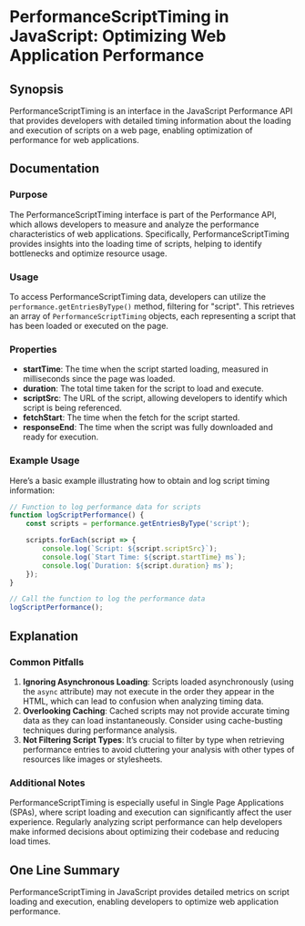 <!--
Meta Description: # PerformanceScriptTiming in JavaScript: Optimizing Web Application Performance ## Synopsis PerformanceScriptTiming is an interface in the JavaScript ...
Meta Keywords: script, performance, performancescripttiming, scripts, developers
-->

# PerformanceScriptTiming in JavaScript: Optimizing Web Application Performance

## Synopsis
PerformanceScriptTiming is an interface in the JavaScript Performance API that provides developers with detailed timing information about the loading and execution of scripts on a web page, enabling optimization of performance for web applications.

## Documentation

### Purpose
The PerformanceScriptTiming interface is part of the Performance API, which allows developers to measure and analyze the performance characteristics of web applications. Specifically, PerformanceScriptTiming provides insights into the loading time of scripts, helping to identify bottlenecks and optimize resource usage.

### Usage
To access PerformanceScriptTiming data, developers can utilize the `performance.getEntriesByType()` method, filtering for "script". This retrieves an array of `PerformanceScriptTiming` objects, each representing a script that has been loaded or executed on the page.

### Properties
- **startTime**: The time when the script started loading, measured in milliseconds since the page was loaded.
- **duration**: The total time taken for the script to load and execute.
- **scriptSrc**: The URL of the script, allowing developers to identify which script is being referenced.
- **fetchStart**: The time when the fetch for the script started.
- **responseEnd**: The time when the script was fully downloaded and ready for execution.

### Example Usage
Here’s a basic example illustrating how to obtain and log script timing information:

```javascript
// Function to log performance data for scripts
function logScriptPerformance() {
    const scripts = performance.getEntriesByType('script');

    scripts.forEach(script => {
        console.log(`Script: ${script.scriptSrc}`);
        console.log(`Start Time: ${script.startTime} ms`);
        console.log(`Duration: ${script.duration} ms`);
    });
}

// Call the function to log the performance data
logScriptPerformance();
```

## Explanation
### Common Pitfalls
1. **Ignoring Asynchronous Loading**: Scripts loaded asynchronously (using the `async` attribute) may not execute in the order they appear in the HTML, which can lead to confusion when analyzing timing data.
2. **Overlooking Caching**: Cached scripts may not provide accurate timing data as they can load instantaneously. Consider using cache-busting techniques during performance analysis.
3. **Not Filtering Script Types**: It’s crucial to filter by type when retrieving performance entries to avoid cluttering your analysis with other types of resources like images or stylesheets.

### Additional Notes
PerformanceScriptTiming is especially useful in Single Page Applications (SPAs), where script loading and execution can significantly affect the user experience. Regularly analyzing script performance can help developers make informed decisions about optimizing their codebase and reducing load times.

## One Line Summary
PerformanceScriptTiming in JavaScript provides detailed metrics on script loading and execution, enabling developers to optimize web application performance.